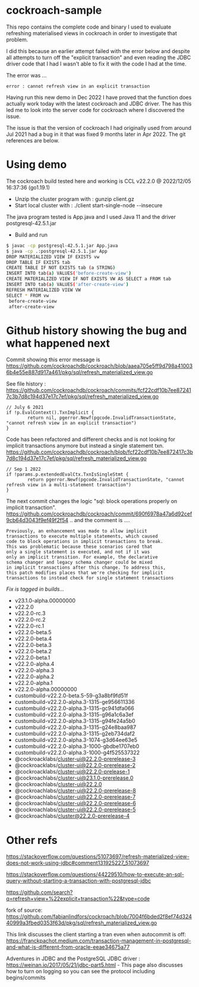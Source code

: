 # cockroach-sample

This repo contains the complete code and binary I used to evaluate refreshing materialised views in cockroach in order to investigate that problem.

I did this because an earlier attempt failed with the error below and despite all attempts to turn off the "explicit transaction" and even reading the JDBC driver code that I had I wasn't able to fix it with the code I had at the time.

The error was ...

```
error : cannot refresh view in an explicit transaction
```

Having run this new demo in Dec 2022 I have proved that the function does actually work today with the latest cockroach and JDBC driver.
The has this led me to look into the server code for cockroach where I discovered the issue.

The issue is that the version of cockroach I had originally used from around Jul 2021 had a bug in it that was fixed 9 months later in Apr 2022. The git references are below.


# Using demo

The cockroach build tested here and working is CCL v22.2.0 @ 2022/12/05 16:37:36 (go1.19.1)

- Unzip the cluster program with : gunzip client.gz
- Start local cluster with : ./client start-single-node --insecure


The java program tested is App.java and I used Java 11 and the driver postgresql-42.5.1.jar

- Build and run

```sh
$ javac -cp postgresql-42.5.1.jar App.java
$ java -cp .:postgresql-42.5.1.jar App
DROP MATERIALIZED VIEW IF EXISTS vw
DROP TABLE IF EXISTS tab
CREATE TABLE IF NOT EXISTS tab (a STRING)
INSERT INTO tab(a) VALUES('before-create-view')
CREATE MATERIALIZED VIEW IF NOT EXISTS VW AS SELECT a FROM tab
INSERT INTO tab(a) VALUES('after-create-view')
REFRESH MATERIALIZED VIEW VW
SELECT * FROM vw
 before-create-view
 after-create-view
```


# Github history showing the bug and what happened next

Commit showing this error message is https://github.com/cockroachdb/cockroach/blob/aaea705e5ff9d798a410036b4e55e887d917a461/pkg/sql/refresh_materialized_view.go

See file history : https://github.com/cockroachdb/cockroach/commits/fcf22cdf10b7ee872417c3b7d8c194d37e17c7ef/pkg/sql/refresh_materialized_view.go

```
// July 6 2021
if !p.EvalContext().TxnImplicit {
		return nil, pgerror.Newf(pgcode.InvalidTransactionState, "cannot refresh view in an explicit transaction")
}
```

Code has been refactored and different checks and is not looking for implicit transactions anymore but instead a single statement txn.
https://github.com/cockroachdb/cockroach/blob/fcf22cdf10b7ee872417c3b7d8c194d37e17c7ef/pkg/sql/refresh_materialized_view.go

```
// Sep 1 2022
if !params.p.extendedEvalCtx.TxnIsSingleStmt {
		return pgerror.Newf(pgcode.InvalidTransactionState, "cannot refresh view in a multi-statement transaction")
}
```

The next commit changes the logic "sql: block operations properly on implicit transaction".  https://github.com/cockroachdb/cockroach/commit/690f6978a47a6d92cef9cb64d3043f9ef49f2f54
.. and the comment is ....

```
Previously, an enhancement was made to allow implicit
transactions to execute multiple statements, which caused
code to block operations in implicit transactions to break.
This was problematic because these scenarios cared that
only a single statement is executed, and not if it was
only an implicit transition. For example, the declarative
schema changer and legacy schema changer could be mixed
in implicit transactions after this change. To address this,
this patch modifies places that we're checking for implicit
transactions to instead check for single statement transactions
```

_Fix is tagged in builds..._

- v23.1.0-alpha.00000000
- v22.2.0
- v22.2.0-rc.3
- v22.2.0-rc.2
- v22.2.0-rc.1
- v22.2.0-beta.5
- v22.2.0-beta.4
- v22.2.0-beta.3
- v22.2.0-beta.2
- v22.2.0-beta.1
- v22.2.0-alpha.4
- v22.2.0-alpha.3
- v22.2.0-alpha.2
- v22.2.0-alpha.1
- v22.2.0-alpha.00000000
- custombuild-v22.2.0-beta.5-59-g3a8bf9fd51f
- custombuild-v22.2.0-alpha.3-1315-ge956611336
- custombuild-v22.2.0-alpha.3-1315-gc941dfa066
- custombuild-v22.2.0-alpha.3-1315-g96a1c6a3ef
- custombuild-v22.2.0-alpha.3-1315-g94fe24a5b0
- custombuild-v22.2.0-alpha.3-1315-g24e8baa987
- custombuild-v22.2.0-alpha.3-1315-g2eb734daf2
- custombuild-v22.2.0-alpha.3-1074-g3d64ee63e5
- custombuild-v22.2.0-alpha.3-1000-gbdbe1707eb0
- custombuild-v22.2.0-alpha.3-1000-g4f525537322
- @cockroacklabs/cluster-ui@22.2.0-prerelease-3
- @cockroacklabs/cluster-ui@22.2.0-prerelease-2
- @cockroacklabs/cluster-ui@22.2.0-prelease-1
- @cockroachlabs/cluster-ui@23.1.0-prerelease.0
- @cockroachlabs/cluster-ui@22.2.0
- @cockroachlabs/cluster-ui@22.2.0-prerelease-8
- @cockroachlabs/cluster-ui@22.2.0-prerelease-7
- @cockroachlabs/cluster-ui@22.2.0-prerelease-6
- @cockroachlabs/cluster-ui@22.2.0-prerelease-5
- @cockroachlabs/cluster@22.2.0-prerelease-4

# Other refs

https://stackoverflow.com/questions/51073697/refresh-materialized-view-does-not-work-using-jdbc#comment131925227_51073697

https://stackoverflow.com/questions/44229510/how-to-execute-an-sql-query-without-starting-a-transaction-with-postgresql-jdbc


https://github.com/search?q=refresh+view+%22explicit+transaction%22&type=code


fork of source: https://github.com/fabianlindfors/cockroach/blob/7004f6bded2f8ef74d32440999a3fbed0353f63d/pkg/sql/refresh_materialized_view.go

This link discusses the client starting a tran even when autocommit is off: 
https://franckpachot.medium.com/transaction-management-in-postgresql-and-what-is-different-from-oracle-eeae34675a77


Adventures in JDBC and the PostgreSQL JDBC driver : https://weinan.io/2017/05/21/jdbc-part5.html - This page also discusses how to turn on logging so you can see the protocol including begins/commits
